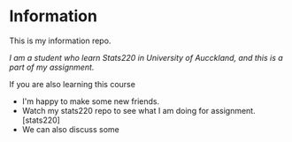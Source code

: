 # Information

This is my information repo.

*I am a student who learn Stats220 in University of Aucckland, and this is a part of my assignment.*

If you are also learning this course

* I'm happy to make some new friends.
* Watch my stats220 repo to see what I am doing for assignment.[stats220]
* We can also discuss some 





